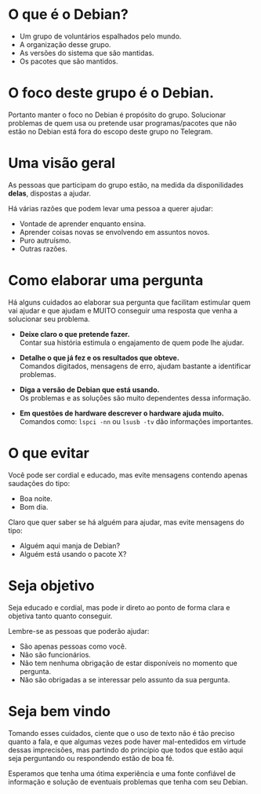 # O que é o Debian?
- Um grupo de voluntários espalhados pelo mundo.
- A organização desse grupo.
- As versões do sistema que são mantidas.
- Os pacotes que são mantidos.

# O foco deste grupo é o Debian.
Portanto manter o foco no Debian é propósito do grupo.
Solucionar problemas de quem usa ou pretende usar programas/pacotes que não estão no Debian está fora do escopo deste grupo no Telegram.

# Uma visão geral
As pessoas que participam do grupo estão, na medida da disponilidades **delas**, dispostas a ajudar.

Há várias razões que podem levar uma pessoa a querer ajudar:
- Vontade de aprender enquanto ensina.
- Aprender coisas novas se envolvendo em assuntos novos.
- Puro autruísmo.
- Outras razões.

# Como elaborar uma pergunta
Há alguns cuidados ao elaborar sua pergunta que facilitam estimular quem vai ajudar e que ajudam e MUITO conseguir uma resposta que venha a solucionar seu problema.

- **Deixe claro o que pretende fazer.**    
  Contar sua história estimula o engajamento de quem pode lhe ajudar.

- **Detalhe o que já fez e os resultados que obteve.**   
  Comandos digitados, mensagens de erro, ajudam bastante a identificar problemas.

- **Diga a versão de Debian que está usando.**   
  Os problemas e as soluções são muito dependentes dessa informação.

- **Em questões de hardware descrever o hardware ajuda muito.**   
  Comandos como: `lspci -nn` ou `lsusb -tv` dão informações importantes.

# O que evitar
Você pode ser cordial e educado, mas evite mensagens contendo apenas saudações do tipo:

- Boa noite.
- Bom dia.

Claro que quer saber se há alguém para ajudar, mas evite mensagens do tipo:

- Alguém aqui manja de Debian?
- Alguém está usando o pacote X?

# Seja objetivo
Seja educado e cordial, mas pode ir direto ao ponto de forma clara e objetiva tanto quanto conseguir.

Lembre-se as pessoas que poderão ajudar:
 - São apenas pessoas como você.
 - Não são funcionários.
 - Não tem nenhuma obrigação de estar disponíveis no momento que pergunta.
 - Não são obrigadas a se interessar pelo assunto da sua pergunta.

# Seja bem vindo
Tomando esses cuidados, ciente que o uso de texto não é tão preciso quanto a fala, e que algumas vezes pode haver mal-entedidos
em virtude dessas imprecisões, mas partindo do princípio que todos que estão aqui seja perguntando ou respondendo estão de boa fé.
   
Esperamos que tenha uma ótima experiência e uma fonte confiável de informação e solução de eventuais problemas que tenha com seu Debian.

